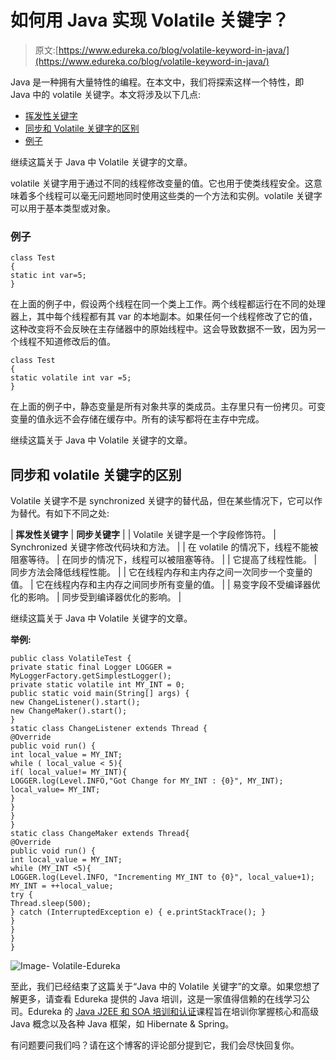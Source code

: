# 如何用 Java 实现 Volatile 关键字？

> 原文:[https://www.edureka.co/blog/volatile-keyword-in-java/](https://www.edureka.co/blog/volatile-keyword-in-java/)

Java 是一种拥有大量特性的编程。在本文中，我们将探索这样一个特性，即 Java 中的 volatile 关键字。本文将涉及以下几点:

*   [挥发性关键字](#VolatileKeyword)
*   [同步和 Volatile 关键字的区别](#DifferencebetweenSynchronizationandVolatileKeyword)
*   [例子](#Example)

继续这篇关于 Java 中 Volatile 关键字的文章。

volatile 关键字用于通过不同的线程修改变量的值。它也用于使类线程安全。这意味着多个线程可以毫无问题地同时使用这些类的一个方法和实例。volatile 关键字可以用于基本类型或对象。

### 例子

```
class Test
{
static int var=5;
}

```

在上面的例子中，假设两个线程在同一个类上工作。两个线程都运行在不同的处理器上，其中每个线程都有其 var 的本地副本。如果任何一个线程修改了它的值，这种改变将不会反映在主存储器中的原始线程中。这会导致数据不一致，因为另一个线程不知道修改后的值。

```
class Test
{
static volatile int var =5;
}

```

在上面的例子中，静态变量是所有对象共享的类成员。主存里只有一份拷贝。可变变量的值永远不会存储在缓存中。所有的读写都将在主存中完成。

继续这篇关于 Java 中 Volatile 关键字的文章。

## 同步和 volatile 关键字的区别

Volatile 关键字不是 synchronized 关键字的替代品，但在某些情况下，它可以作为替代。有如下不同之处:

| **挥发性关键字** | **同步关键字** |
| Volatile 关键字是一个字段修饰符。 | Synchronized 关键字修改代码块和方法。 |
| 在 volatile 的情况下，线程不能被阻塞等待。 | 在同步的情况下，线程可以被阻塞等待。 |
| 它提高了线程性能。 | 同步方法会降低线程性能。 |
| 它在线程内存和主内存之间一次同步一个变量的值。 | 它在线程内存和主内存之间同步所有变量的值。 |
| 易变字段不受编译器优化的影响。 | 同步受到编译器优化的影响。 |

继续这篇关于 Java 中 Volatile 关键字的文章。

**举例:**

```
public class VolatileTest {
private static final Logger LOGGER = MyLoggerFactory.getSimplestLogger();
private static volatile int MY_INT = 0;
public static void main(String[] args) {
new ChangeListener().start();
new ChangeMaker().start();
}
static class ChangeListener extends Thread {
@Override
public void run() {
int local_value = MY_INT;
while ( local_value < 5){
if( local_value!= MY_INT){
LOGGER.log(Level.INFO,"Got Change for MY_INT : {0}", MY_INT);
local_value= MY_INT;
}
}
}
}
static class ChangeMaker extends Thread{
@Override
public void run() {
int local_value = MY_INT;
while (MY_INT <5){
LOGGER.log(Level.INFO, "Incrementing MY_INT to {0}", local_value+1);
MY_INT = ++local_value;
try {
Thread.sleep(500);
} catch (InterruptedException e) { e.printStackTrace(); }
}
}
}
}

```

![Image- Volatile-Edureka](../Images/3d2ec8d42254abceda6cf49cf920b1ed.png)

至此，我们已经结束了这篇关于“Java 中的 Volatile 关键字”的文章。如果您想了解更多，请查看 Edureka 提供的 Java 培训，这是一家值得信赖的在线学习公司。Edureka 的 [Java J2EE 和 SOA 培训和认证](https://www.edureka.co/java-j2ee-soa-training/)课程旨在培训你掌握核心和高级 Java 概念以及各种 Java 框架，如 Hibernate & Spring。

有问题要问我们吗？请在这个博客的评论部分提到它，我们会尽快回复你。